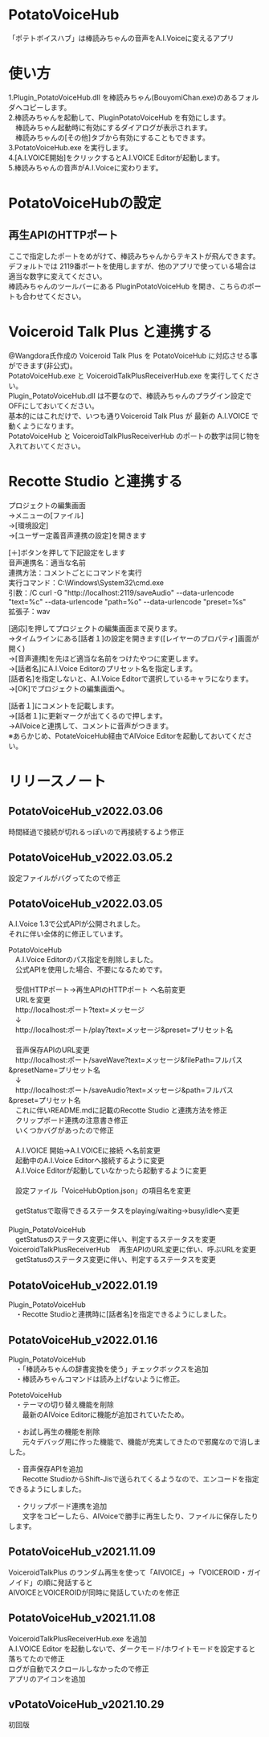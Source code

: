 # PotatoVoiceHub
「ポテトボイスハブ」は棒読みちゃんの音声をA.I.Voiceに変えるアプリ

# 使い方
1.Plugin_PotatoVoiceHub.dll を棒読みちゃん(BouyomiChan.exe)のあるフォルダへコピーします。  
2.棒読みちゃんを起動して、PluginPotatoVoiceHub を有効にします。  
　棒読みちゃん起動時に有効にするダイアログが表示されます。  
　棒読みちゃんの[その他]タブから有効にすることもできます。  
3.PotatoVoiceHub.exe を実行します。  
4.[A.I.VOICE開始]をクリックするとA.I.VOICE Editorが起動します。  
5.棒読みちゃんの音声がA.I.Voiceに変わります。  

# PotatoVoiceHubの設定  
## 再生APIのHTTPポート  
ここで指定したポートをめがけて、棒読みちゃんからテキストが飛んできます。  
デフォルトでは 2119番ポートを使用しますが、他のアプリで使っている場合は適当な数字に変えてください。  
棒読みちゃんのツールバーにある PluginPotatoVoiceHub を開き、こちらのポートも合わせてください。  

# Voiceroid Talk Plus と連携する
@Wangdora氏作成の Voiceroid Talk Plus を PotatoVoiceHub に対応させる事ができます(非公式)。  
PotatoVoiceHub.exe と VoiceroidTalkPlusReceiverHub.exe を実行してください。  
Plugin_PotatoVoiceHub.dll は不要なので、棒読みちゃんのプラグイン設定でOFFにしておいてください。  
基本的にはこれだけで、いつも通りVoiceroid Talk Plus が 最新の A.I.VOICE で動くようになります。  
PotatoVoiceHub と VoiceroidTalkPlusReceiverHub のポートの数字は同じ物を入れておいてください。  

# Recotte Studio と連携する
プロジェクトの編集画面  
→メニューの[ファイル]  
→[環境設定]  
→[ユーザー定義音声連携の設定]を開きます  

[＋]ボタンを押して下記設定をします  
音声連携名：適当な名前  
連携方法：コメントごとにコマンドを実行  
実行コマンド：C:\Windows\System32\cmd.exe  
引数：/C curl -G "http://localhost:2119/saveAudio" --data-urlencode "text=%c" --data-urlencode "path=%o" --data-urlencode "preset=%s"  
拡張子：wav  

[適応]を押してプロジェクトの編集画面まで戻ります。  
→タイムラインにある[話者１]の設定を開きます([レイヤーのプロパティ]画面が開く)  
→[音声連携]を先ほど適当な名前をつけたやつに変更します。  
→[話者名]にA.I.Voice Editorのプリセット名を指定します。  
  [話者名]を指定しないと、A.I.Voice Editorで選択しているキャラになります。  
→[OK]でプロジェクトの編集画面へ。  

[話者１]にコメントを記載します。  
→[話者１]に更新マークが出てくるので押します。  
→AIVoiceと連携して、コメントに音声がつきます。  
※あらかじめ、PotateVoiceHub経由でAIVoice Editorを起動しておいてください。  

# リリースノート

## PotatoVoiceHub_v2022.03.06
時間経過で接続が切れるっぽいので再接続するよう修正  

## PotatoVoiceHub_v2022.03.05.2
設定ファイルがバグってたので修正  

## PotatoVoiceHub_v2022.03.05
A.I.Voice 1.3で公式APIが公開されました。  
それに伴い全体的に修正しています。  

PotatoVoiceHub  
　A.I.Voice Editorのパス指定を削除しました。  
　公式APIを使用した場合、不要になるためです。  
　  
　受信HTTPポート→再生APIのHTTPポート へ名前変更  
　URLを変更  
　http://localhost:ポート?text=メッセージ  
　↓  
　http://localhost:ポート/play?text=メッセージ&preset=プリセット名  
　  
　音声保存APIのURL変更  
　http://localhost:ポート/saveWave?text=メッセージ&filePath=フルパス&presetName=プリセット名  
　↓  
　http://localhost:ポート/saveAudio?text=メッセージ&path=フルパス&preset=プリセット名  
　これに伴いREADME.mdに記載のRecotte Studio と連携方法を修正
　  
　クリップボード連携の注意書き修正  
　いくつかバグがあったので修正  
　  
　A.I.VOICE 開始→A.I.VOICEに接続 へ名前変更  
　起動中のA.I.Voice Editorへ接続するように変更  
　A.I.Voice Editorが起動していなかったら起動するように変更  
　  
　設定ファイル「VoiceHubOption.json」の項目名を変更  
　  
　getStatusで取得できるステータスをplaying/waiting→busy/idleへ変更  
　  
Plugin_PotatoVoiceHub  
　getStatusのステータス変更に伴い、判定するステータスを変更
　  
VoiceroidTalkPlusReceiverHub
　再生APIのURL変更に伴い、呼ぶURLを変更
　getStatusのステータス変更に伴い、判定するステータスを変更

## PotatoVoiceHub_v2022.01.19
Plugin_PotatoVoiceHub  
　・Recotte Studioと連携時に[話者名]を指定できるようにしました。  

## PotatoVoiceHub_v2022.01.16
Plugin_PotatoVoiceHub  
　・「棒読みちゃんの辞書変換を使う」チェックボックスを追加  
　・棒読みちゃんコマンドは読み上げないように修正。  

PotetoVoiceHub  
　・テーマの切り替え機能を削除  
　　最新のAIVoice Editorに機能が追加されていたため。  

　・お試し再生の機能を削除  
　　元々デバッグ用に作った機能で、機能が充実してきたので邪魔なので消しました。  

　・音声保存APIを追加  
　　Recotte StudioからShift-Jisで送られてくるようなので、エンコードを指定できるようにしました。  

　・クリップボード連携を追加  
　　文字をコピーしたら、AIVoiceで勝手に再生したり、ファイルに保存したりします。  

## PotatoVoiceHub_v2021.11.09
VoiceroidTalkPlus のランダム再生を使って「AIVOICE」→「VOICEROID・ガイノイド」の順に発話すると  
AIVOICEとVOICEROIDが同時に発話していたのを修正  

## PotatoVoiceHub_v2021.11.08
VoiceroidTalkPlusReceiverHub.exe を追加  
A.I.VOICE Editor を起動しないで、ダークモード/ホワイトモードを設定すると落ちてたので修正  
ログが自動でスクロールしなかったので修正  
アプリのアイコンを追加  

## vPotatoVoiceHub_v2021.10.29
初回版  
